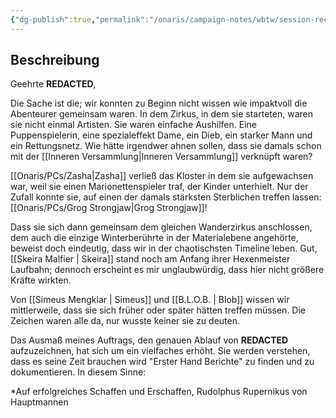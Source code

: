 ```yaml
---
{"dg-publish":true,"permalink":"/onaris/campaign-notes/wbtw/session-recap/session-0/","tags":["session-recap kampagne/witchlight"]}
---
```


## Beschreibung 

Geehrte **REDACTED**,

Die Sache ist die; wir konnten zu Beginn nicht wissen wie impaktvoll die Abenteurer gemeinsam waren. In dem Zirkus, in dem sie starteten, waren sie nicht einmal Artisten. Sie waren einfache Aushilfen. Eine Puppenspielerin, eine spezialeffekt Dame, ein Dieb, ein starker Mann und ein Rettungsnetz. Wie hätte irgendwer ahnen sollen, dass sie damals schon mit der [[Inneren Versammlung\|Inneren Versammlung]] verknüpft waren?

[[Onaris/PCs/Zasha\|Zasha]] verließ das Kloster in dem sie aufgewachsen war, weil sie einen Marionettenspieler traf, der Kinder unterhielt. Nur der Zufall konnte sie, auf einen der damals stärksten Sterblichen treffen lassen: [[Onaris/PCs/Grog Strongjaw\|Grog Strongjaw]]!

Dass sie sich dann gemeinsam dem gleichen Wanderzirkus anschlossen, dem auch die einzige Winterberührte in der Materialebene angehörte, beweist doch eindeutig, dass wir in der chaotischsten Timeline leben. Gut, [[Skeira Malfier \| Skeira]] stand noch am Anfang ihrer Hexenmeister Laufbahn; dennoch erscheint es mir unglaubwürdig, dass hier nicht größere Kräfte wirkten.

Von [[Simeus Mengklar \| Simeus]] und [[B.L.O.B. \| Blob]] wissen wir mittlerweile, dass sie sich früher oder später hätten treffen müssen. Die Zeichen waren alle da, nur wusste keiner sie zu deuten.

Das Ausmaß meines Auftrags, den genauen Ablauf von **REDACTED** aufzuzeichnen, hat sich um ein vielfaches erhöht. Sie werden verstehen, dass es seine Zeit brauchen wird "Erster Hand Berichte" zu finden und zu dokumentieren. In diesem Sinne:

*Auf erfolgreiches Schaffen und Erschaffen,
Rudolphus Rupernikus von Hauptmannen



<div class="transclusion internal-embed is-loaded"><div class="markdown-embed">





</div></div>


